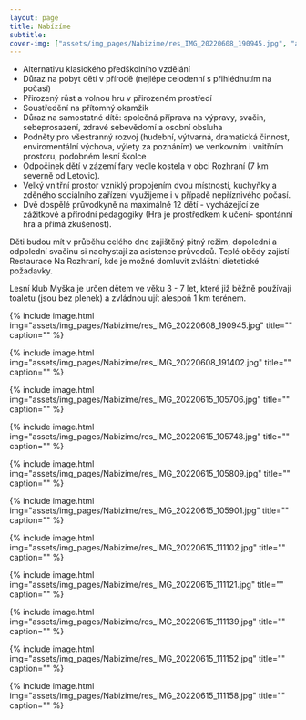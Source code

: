 ```yaml
---
layout: page 
title: Nabízíme
subtitle: 
cover-img: ["assets/img_pages/Nabizime/res_IMG_20220608_190945.jpg", "assets/img_pages/Nabizime/res_IMG_20220615_105901.jpg", "assets/img_pages/Nabizime/res_IMG_20220615_105901.jpg", "assets/img_pages/Nabizime/res_IMG_20220615_111102.jpg"]
---
```


- Alternativu klasického předškolního vzdělání 
- Důraz na pobyt dětí v přírodě (nejlépe celodenní s přihlédnutím na počasí)
- Přirozený růst a volnou hru v přirozeném prostředí 
- Soustředění na přítomný okamžik 
- Důraz na samostatné dítě: společná příprava na výpravy, svačin, sebeprosazení, zdravé sebevědomí a osobní obsluha
- Podněty pro všestranný rozvoj (hudební, výtvarná, dramatická činnost, enviromentální výchova, výlety za poznáním) ve venkovním i vnitřním prostoru, podobném lesní školce 
- Odpočinek dětí v zázemí fary vedle kostela v obci Rozhraní (7 km severně od Letovic). 
- Velký vnitřní prostor vzniklý propojením dvou místností, kuchyňky a zděného sociálního zařízení využijeme i v případě nepříznivého počasí.
- Dvě dospělé průvodkyně na maximálně 12 dětí - vycházející ze zážitkové a přírodní pedagogiky (Hra je prostředkem k učení- spontánní hra a přímá zkušenost).


Děti budou mít v průběhu celého dne zajištěný pitný režim, dopolední a odpolední svačinu si nachystají za asistence průvodců. Teplé obědy zajistí Restaurace Na Rozhraní, kde je možné domluvit zvláštní dietetické požadavky.


Lesní klub Myška je určen dětem ve věku 3 -  7 let, které již běžně používají toaletu (jsou bez plenek) a zvládnou ujít alespoň 1 km terénem. 


{% include image.html
            img="assets/img_pages/Nabizime/res_IMG_20220608_190945.jpg"
            title=""
            caption="" 
            %}

{% include image.html
            img="assets/img_pages/Nabizime/res_IMG_20220608_191402.jpg"
            title=""
            caption="" 
            %}

{% include image.html
            img="assets/img_pages/Nabizime/res_IMG_20220615_105706.jpg"
            title=""
            caption="" 
            %}

{% include image.html
            img="assets/img_pages/Nabizime/res_IMG_20220615_105748.jpg"
            title=""
            caption="" 
            %}
            
{% include image.html
            img="assets/img_pages/Nabizime/res_IMG_20220615_105809.jpg"
            title=""
            caption="" 
            %}
            
{% include image.html
            img="assets/img_pages/Nabizime/res_IMG_20220615_105901.jpg"
            title=""
            caption="" 
            %}
            
{% include image.html
            img="assets/img_pages/Nabizime/res_IMG_20220615_111102.jpg"
            title=""
            caption="" 
            %}
            
{% include image.html
            img="assets/img_pages/Nabizime/res_IMG_20220615_111121.jpg"
            title=""
            caption="" 
            %}
            
{% include image.html
            img="assets/img_pages/Nabizime/res_IMG_20220615_111139.jpg"
            title=""
            caption="" 
            %}
            
{% include image.html
            img="assets/img_pages/Nabizime/res_IMG_20220615_111152.jpg"
            title=""
            caption="" 
            %}
            
{% include image.html
            img="assets/img_pages/Nabizime/res_IMG_20220615_111158.jpg"
            title=""
            caption="" 
            %}
